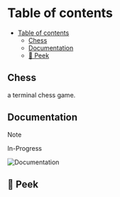 # Table of contents

<!--toc:start-->
- [Table of contents](#table-of-contents)
  - [Chess](#chess)
  - [Documentation](#documentation)
  - [🫣 Peek](#-peek)
<!--toc:end-->

## Chess

a terminal chess game.

## Documentation

> [!NOTE]
> In-Progress

![Documentation](https://xajx179.github.io/Chess/)

## 🫣 Peek
